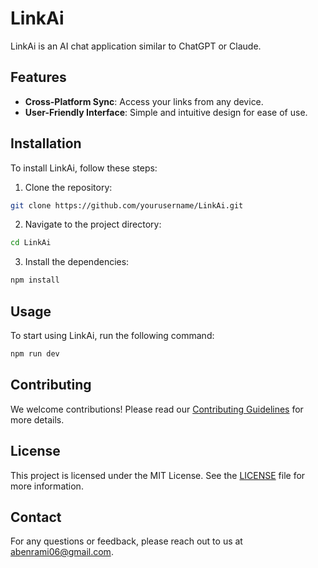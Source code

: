 # LinkAi

LinkAi is an AI chat application similar to ChatGPT or Claude.

## Features

- **Cross-Platform Sync**: Access your links from any device.
- **User-Friendly Interface**: Simple and intuitive design for ease of use.

## Installation

To install LinkAi, follow these steps:

1. Clone the repository:

```bash
git clone https://github.com/yourusername/LinkAi.git
```

2. Navigate to the project directory:

```bash
cd LinkAi
```

3. Install the dependencies:

```bash
npm install
```

## Usage

To start using LinkAi, run the following command:

```bash
npm run dev
```

## Contributing

We welcome contributions! Please read our [Contributing Guidelines](CONTRIBUTING.md) for more details.

## License

This project is licensed under the MIT License. See the [LICENSE](LICENSE) file for more information.

## Contact

For any questions or feedback, please reach out to us at [abenrami06@gmail.com](mailto:abenrami06@gmail.com).
